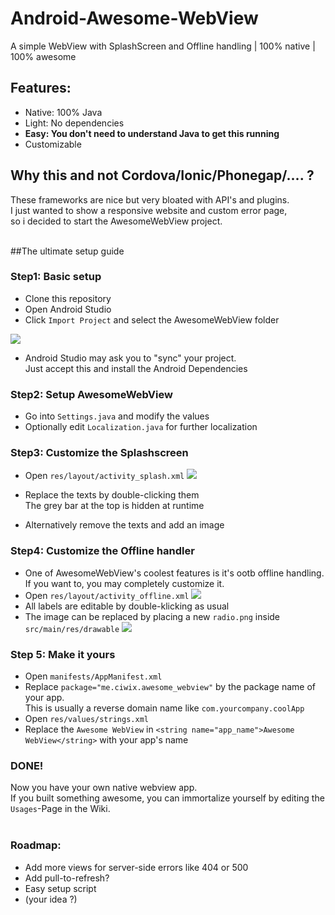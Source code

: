 # Android-Awesome-WebView
A simple WebView with SplashScreen and Offline handling | 100% native | 100% awesome

## Features:
  - Native: 100% Java
  - Light: No dependencies
  - **Easy: You don't need to understand Java to get this running**
  - Customizable

## Why this and not Cordova/Ionic/Phonegap/.... ?
These frameworks are nice but very bloated with API's and plugins.<br/>
I just wanted to show a responsive website and custom error page,<br/>
so i decided to start the AwesomeWebView project.<br/>
<br/>

##The ultimate setup guide

### Step1: Basic setup
  - Clone this repository
  - Open Android Studio
  - Click `Import Project` and select the AwesomeWebView folder
  
  ![](http://i.imgur.com/dQIyWDq.png)
  - Android Studio may ask you to "sync" your project. <br/>
    Just accept this and install the Android Dependencies

### Step2: Setup AwesomeWebView
  - Go into `Settings.java` and modify the values
  - Optionally edit `Localization.java` for further localization

### Step3: Customize the Splashscreen
  - Open `res/layout/activity_splash.xml`
![](http://i.imgur.com/BQyGtSR.png)
  - Replace the texts by double-clicking them <br/>
    The grey bar at the top is hidden at runtime
    
  - Alternatively remove the texts and add an image

### Step4: Customize the Offline handler
  - One of AwesomeWebView's coolest features is it's ootb offline handling.<br/>
    If you want to, you may completely customize it.
  - Open `res/layout/activity_offline.xml`
![](http://i.imgur.com/wgaXJxQ.png)
  - All labels are editable by double-klicking as usual
  - The image can be replaced by placing a new `radio.png` inside `src/main/res/drawable`
![](http://i.imgur.com/2LsJiMI.png)

### Step 5: Make it yours
 - Open `manifests/AppManifest.xml`
 - Replace `package="me.ciwix.awesome_webview"` by the package name of your app.<br/>
This is usually a reverse domain name like `com.yourcompany.coolApp`
 - Open `res/values/strings.xml`
 - Replace the `Awesome WebView` in `<string name="app_name">Awesome WebView</string>` with your app's name

### DONE!
Now you have your own native webview app.<br/>
If you built something awesome, you can immortalize yourself by editing the `Usages`-Page in the Wiki.<br/>
<br/>

### Roadmap:
  - Add more views for server-side errors like 404 or 500
  - Add pull-to-refresh?
  - Easy setup script
  - (your idea ?)
